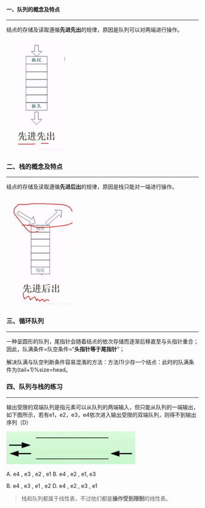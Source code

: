 #### 一、队列的概念及特点

---

结点的存储及读取遵循**先进先出**的规律，原因是队列可以对两端进行操作。

<img src="img/watermark,type_ZmFuZ3poZW5naGVpdGk,shadow_10,text_aHR0cHM6Ly9ibG9nLmNzZG4ubmV0L2ltcmVhbF8=,size_16,color_FFFFFF,t_70-20220914211801765.jpeg" alt="img" style="zoom: 33%;" />



### 二、栈的概念及特点

---

结点的存储及读取遵循**先进后出**的规律，原因是栈只能对一端进行操作。

<img src="img/watermark,type_ZmFuZ3poZW5naGVpdGk,shadow_10,text_aHR0cHM6Ly9ibG9nLmNzZG4ubmV0L2ltcmVhbF8=,size_16,color_FFFFFF,t_70-20220914212217340.jpeg" alt="img" style="zoom:33%;" />



### 三、循环队列

---

一种呈圆形的队列，尾指针会随着结点的依次存储而逐渐后移直至与头指针重合；因此，队满条件=队空条件=“**头指针等于尾指针**”；

解决队满与队空判断条件容易混淆的方法：方法(1)少存一个结点：此时的队满条件为(tail+1)%size=head。



### 四、队列与栈的练习

---

输出受限的双端队列是指元素可以从队列的两端输入，但只能从队列的一端输出，如下图所示，若有e1，e2，e3，e4依次进入输出受限的双端队列，则得不到输出序列（D）

<img src="img/image-20220914220353651.png" alt="image-20220914220353651" style="zoom:50%;" />

A. e4 , e3 , e2 , e1								B. e4 , e2 , e1, e3

B. e4 , e3 , e1 , e2								D. e4 , e2 , e3 , e1

>栈和队列都属于线性表，不过他们都是**操作受到限制**的线性表。